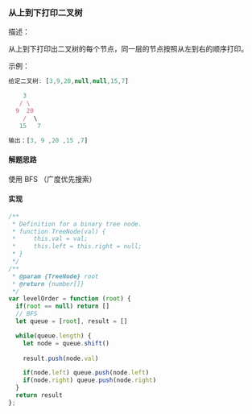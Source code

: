 ### 从上到下打印二叉树

描述：

从上到下打印出二叉树的每个节点，同一层的节点按照从左到右的顺序打印。

示例：
```js
给定二叉树: [3,9,20,null,null,15,7]

    3
   / \
  9  20
    /  \
   15   7

输出：[3, 9 ,20 ,15 ,7]
```

#### 解题思路

使用 BFS （广度优先搜索）



#### 实现

```js
/**
 * Definition for a binary tree node.
 * function TreeNode(val) {
 *     this.val = val;
 *     this.left = this.right = null;
 * }
 */
/**
 * @param {TreeNode} root
 * @return {number[]}
 */
var levelOrder = function (root) {
  if(root == null) return []
  // BFS
  let queue = [root], result = []

  while(queue.length) {
    let node = queue.shift()
    
    result.push(node.val)

    if(node.left) queue.push(node.left)
    if(node.right) queue.push(node.right)
  }
  return result
};
```